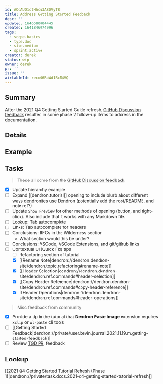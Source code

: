 ```yaml
---
id: AOdAUO1ctHhcu3A8DVyT8
title: Address Getting Started Feedback
desc: ''
updated: 1646588884445
created: 1641846074996
tags:
  - scope.basics
  - type.doc
  - size.medium
  - sprint.active
creator: derek
status: wip
owner: derek
pr: ''
issue: ''
airtableId: recoG6RoWd1BcM4VQ
---
```


<!-- See all frontmatter values in [[Task Template Reference|dendron://private/task.temp.ref]] -->

## Summary

After the 2021 Q4 Getting Started Guide refresh, [GitHub Discussion feedback](https://github.com/dendronhq/dendron/discussions/1756) resulted in some phase 2 follow-up items to address in the documentation.

## Details
<!-- Further details on the task if necessary -->

## Example
<!-- How might the result look like-->

## Tasks

> These all come from the [GitHub Discussion feedback](https://github.com/dendronhq/dendron/discussions/1756).

- [x] Update hierarchy example
- [ ] Expand [[dendron.tutorial]] opening to include blurb about different ways dendronites use Dendron (potentially add the root/README, and note ref?)
- [ ] Update `Show Preview` for other methods of opening (button, and right-click). Also include that it works with any Markdown file.
- [ ] Lookup: Tab autocomplete
- [ ] Links: Tab autocomplete for headers
- [ ] Conclusions: RFCs in the Wilderness section
  - What section would this be under?
- [ ] Conclusions: VSCode, VSCode Extensions, and git/github links
- [ ] Contextual UI (Quick Fix) tips
  - [ ] Refactoring section of tutorial
  - [x] [[Rename Note|dendron://dendron.dendron-site/dendron.topic.refactoring#rename-note]]
  - [x] [[Header Selection|dendron://dendron.dendron-site/dendron.ref.commands#header-selection]]
  - [x] [[Copy Header Reference|dendron://dendron.dendron-site/dendron.ref.commands#copy-header-reference]]
  - [x] [[Header Operations|dendron://dendron.dendron-site/dendron.ref.commands#header-operations]]

> Misc feedback from community

- [x] Provide a tip in the tutorial that **Dendron Paste Image** extension requires `xclip` or `wl-paste` cli tools
- [ ] [[Getting Started Feedback|dendron://private/user.kevin.journal.2021.11.19.m.getting-started-feedback]]
- [ ] Review [TGD PR](https://github.com/dendronhq/dendron-site/pull/408), feedback

## Lookup

[[2021 Q4 Getting Started Tutorial Refresh (Phase 1)|dendron://private/task.docs.2021-q4-getting-started-tutorial-refresh]]
